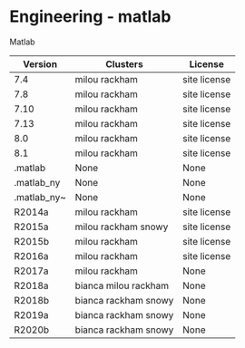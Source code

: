 # Engineering - matlab

Matlab





| Version | Clusters | License |
| ------- | -------- | ------- |
| 7.4 | milou rackham | site license |
| 7.8 | milou rackham | site license |
| 7.10 | milou rackham | site license |
| 7.13 | milou rackham | site license |
| 8.0 | milou rackham | site license |
| 8.1 | milou rackham | site license |
| .matlab | None | None |
| .matlab_ny | None | None |
| .matlab_ny~ | None | None |
| R2014a | milou rackham | site license |
| R2015a | milou rackham snowy | site license |
| R2015b | milou rackham | site license |
| R2016a | milou rackham | site license |
| R2017a | milou rackham | None |
| R2018a | bianca milou rackham | None |
| R2018b | bianca rackham snowy | None |
| R2019a | bianca rackham snowy | None |
| R2020b | bianca rackham snowy | None |
